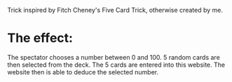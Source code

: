 Trick inspired by Fitch Cheney's Five Card Trick, otherwise created by me.

# The effect:
The spectator chooses a number between 0 and 100.
5 random cards are then selected from the deck.
The 5 cards are entered into this website.
The website then is able to deduce the selected number.
